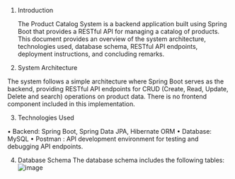 1. Introduction
   
    The Product Catalog System is a backend application built using Spring Boot that provides a 
    RESTful API for managing a catalog of products. This document provides an overview of the 
    system architecture, technologies used, database schema, RESTful API endpoints, deployment 
    instructions, and concluding remarks.
   
2. System Architecture 

  The system follows a simple architecture where Spring Boot serves as the backend, providing 
  RESTful API endpoints for CRUD (Create, Read, Update, Delete and search)  operations on 
  product data. There is no frontend component included in this implementation. 
  
3. Technologies Used 

  • Backend: Spring Boot, Spring Data JPA, Hibernate ORM 
  • Database: MySQL 
  • Postman : API development environment for testing and debugging API endpoints. 

4. Database Schema 
The database schema includes the following tables:
![image](https://github.com/ravindra200117/Product_Catalogue_System/assets/153836974/34fa55d3-03ac-4043-b423-5ee4e95ce220)
